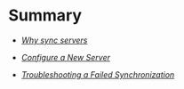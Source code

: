 # Summary


*  [*Why sync servers*](SyncingConfiguration.md#introduction)

*  [*Configure a New Server*](SyncingConfiguration.md#configure-a-new-server)

*  [*Troubleshooting a Failed Synchronization*](SyncingConfiguration.md#troubleshooting-a-failed-synchronization)



	









